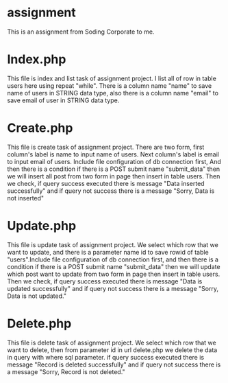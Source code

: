 # assignment
This is an assignment from Soding Corporate to me.

# Index.php
This file is index and list task of assignment project. I list all of row in table users here using repeat "while". There is a column name "name" to save name of users in STRING data type, also there is a column name "email" 
to save email of user in STRING data type.

# Create.php
This file is create task of assignment project. There are two form, first column's label is name to input name of users. Next column's label is email to input email of users. Include file configuration of db connection first, And then there is a condition if 
there is a POST submit name "submit_data" then we will insert all post from two form in page then insert in table users. Then we check, if query success executed there is message "Data inserted successfully" and if query not
success there is a message "Sorry, Data is not inserted"

# Update.php
This file is update task of assignment project. We select which row that we want to update, and there is a parameter name id to save rowid of table "users".Include file configuration of db connection first, and then there is a condition if 
there is a POST submit name "submit_data" then we will update which post want to update from two form in page then insert in table users. Then we check, if query success executed there is message "Data is updated successfully" and if query not
success there is a message "Sorry, Data is not updated."

# Delete.php
This file is delete task of assignment project. We select which row that we want to delete, then from parameter id in url delete.php we delete the data in query with where sql parameter. if query success executed there is message "Record is deleted successfully" and if query not
success there is a message "Sorry, Record is not deleted."